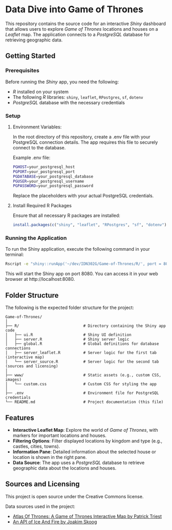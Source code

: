 # Data Dive into Game of Thrones
This repository contains the source code for an interactive _Shiny_ dashboard that allows users to explore _Game of Thrones_ locations and houses on a _Leaflet_ map. The application connects to a _PostgreSQL_ database for retrieving geographic data.

## Getting Started
### Prerequisites
Before running the _Shiny_ app, you need the following:
 
- _R_ installed on your system
- The following _R_ libraries: `shiny`, `leaflet`, `RPostgres`, `sf`, `dotenv`
- _PostgreSQL_ database with the necessary credentials

### Setup
1. Environment Variables: 

    In the root directory of this repository, create a .env file with your PostgreSQL connection details. The app requires this file to securely connect to the database.
    
    Example .env file:
    ```bash
    PGHOST=your_postgresql_host
    PGPORT=your_postgresql_port
    PGDATABASE=your_postgresql_database
    PGUSER=your_postgresql_username
    PGPASSWORD=your_postgresql_password
    ```
    Replace the placeholders with your actual PostgreSQL credentials.

2. Install Required R Packages

    Ensure that all necessary R packages are installed:

    ```R
    install.packages(c("shiny", "leaflet", "RPostgres", "sf", "dotenv"))
    ```

### Running the Application
To run the Shiny application, execute the following command in your terminal:

```bash
Rscript -e "shiny::runApp('~/dev/IDN302G/Game-of-Thrones/R/', port = 8080)"
```
This will start the Shiny app on port 8080. 
You can access it in your web browser at http://localhost:8080.

## Folder Structure
The following is the expected folder structure for the project:

```plaintext 
Game-of-Thrones/
│
├── R/                            # Directory containing the Shiny app code
│   ├── ui.R                      # Shiny UI definition
│   ├── server.R                  # Shiny server logic
│   ├── global.R                  # Global definitions for database connections
│   ├── server_leaflet.R          # Server logic for the first tab (interactive map)
│   └── server_source.R           # Server logic for the second tab (sources and licensing)
│
├── www/                          # Static assets (e.g., custom CSS, images)
│   └── custom.css                # Custom CSS for styling the app
│
├── .env                          # Environment file for PostgreSQL credentials
└── README.md                     # Project documentation (this file)
```

## Features
- **Interactive Leaflet Map**: Explore the world of _Game of Thrones_, with markers for important 
locations and houses.
- **Filtering Options**: Filter displayed locations by kingdom and type (e.g., castles, cities, towns).
- **Information Pane**: Detailed information about the selected house or location is shown in the 
  right pane.
- **Data Source**: The app uses a _PostgreSQL_ database to retrieve geographic data about the locations 
  and houses.

## Sources and Licensing
This project is open source under the Creative Commons license.

Data sources used in the project:

- [Atlas Of Thrones: A Game of Thrones Interactive Map by Patrick Triest](https://github.com/triestpa/Atlas-Of-Thrones)
- [An API of Ice And Fire by Joakim Skoog](https://anapioficeandfire.com/)

